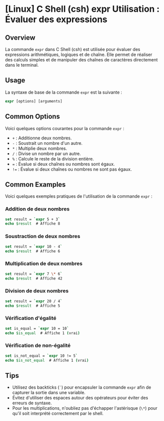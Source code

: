 # [Linux] C Shell (csh) expr Utilisation : Évaluer des expressions

## Overview
La commande `expr` dans C Shell (csh) est utilisée pour évaluer des expressions arithmétiques, logiques et de chaîne. Elle permet de réaliser des calculs simples et de manipuler des chaînes de caractères directement dans le terminal.

## Usage
La syntaxe de base de la commande `expr` est la suivante :

```csh
expr [options] [arguments]
```

## Common Options
Voici quelques options courantes pour la commande `expr` :

- `+` : Additionne deux nombres.
- `-` : Soustrait un nombre d'un autre.
- `*` : Multiplie deux nombres.
- `/` : Divise un nombre par un autre.
- `%` : Calcule le reste de la division entière.
- `=` : Évalue si deux chaînes ou nombres sont égaux.
- `!=` : Évalue si deux chaînes ou nombres ne sont pas égaux.

## Common Examples
Voici quelques exemples pratiques de l'utilisation de la commande `expr` :

### Addition de deux nombres
```csh
set result = `expr 5 + 3`
echo $result  # Affiche 8
```

### Soustraction de deux nombres
```csh
set result = `expr 10 - 4`
echo $result  # Affiche 6
```

### Multiplication de deux nombres
```csh
set result = `expr 7 \* 6`
echo $result  # Affiche 42
```

### Division de deux nombres
```csh
set result = `expr 20 / 4`
echo $result  # Affiche 5
```

### Vérification d'égalité
```csh
set is_equal = `expr 10 = 10`
echo $is_equal  # Affiche 1 (vrai)
```

### Vérification de non-égalité
```csh
set is_not_equal = `expr 10 != 5`
echo $is_not_equal  # Affiche 1 (vrai)
```

## Tips
- Utilisez des backticks (`` ` ``) pour encapsuler la commande `expr` afin de capturer la sortie dans une variable.
- Évitez d'utiliser des espaces autour des opérateurs pour éviter des erreurs de syntaxe.
- Pour les multiplications, n'oubliez pas d'échapper l'astérisque (`\*`) pour qu'il soit interprété correctement par le shell.